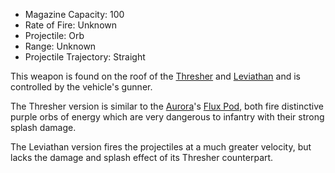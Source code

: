 - Magazine Capacity: 100
- Rate of Fire: Unknown
- Projectile: Orb
- Range: Unknown
- Projectile Trajectory: Straight

This weapon is found on the roof of the [Thresher](../vehicles/Thresher.md)
and [Leviathan](../vehicles/Leviathan.md) and is controlled by the vehicle's
gunner.

The Thresher version is similar to the [Aurora](../vehicles/Aurora.md)'s
[Flux Pod](../items/Flux_Pod.md), both fire distinctive purple orbs of
energy which are very dangerous to infantry with their strong splash
damage.

The Leviathan version fires the projectiles at a much greater velocity,
but lacks the damage and splash effect of its Thresher counterpart.

<!--[Category:Weapons](Category:Weapons.md)-->
